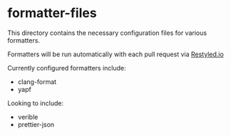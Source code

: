 # formatter-files

This directory contains the necessary configuration files for various formatters.

Formatters will be run automatically with each pull request via [Restyled.io](https://restyled.io/)

Currently configured formatters include:
- clang-format
- yapf

Looking to include:
- verible
- prettier-json
